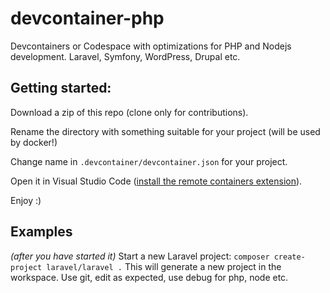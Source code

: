 # devcontainer-php
Devcontainers or Codespace with optimizations for PHP and Nodejs development. Laravel, Symfony, WordPress, Drupal etc.

## Getting started:

Download a zip of this repo (clone only for contributions).

Rename the directory with something suitable for your project
(will be used by docker!)

Change name in `.devcontainer/devcontainer.json` for your project.

Open it in Visual Studio Code ([install the remote containers extension](https://marketplace.visualstudio.com/items?itemName=ms-vscode-remote.remote-containers)).

Enjoy :)

## Examples
_(after you have started it)_
Start a new Laravel project: `composer create-project laravel/laravel .`
This will generate a new project in the workspace.
Use git, edit as expected, use debug for php, node etc.
